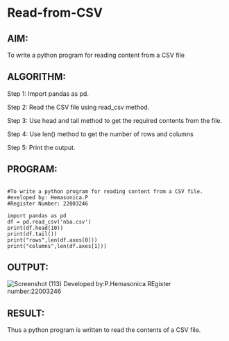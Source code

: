 # Read-from-CSV

## AIM:
To write a python program for reading content from a CSV file

## ALGORITHM:

Step 1:
Import pandas as pd.

Step 2:
Read the CSV file using read_csv method.

Step 3:
Use head and tail method to get the required contents from the file.

Step 4:
Use len() method to get the number of rows and columns

Step 5:
Print the output.

## PROGRAM:
```

#To write a python program for reading content from a CSV file.
#eveloped by: Hemasonica.P
#Register Number: 22003246

import pandas as pd
df = pd.read_csv('nba.csv')
print(df.head(10))
print(df.tail())
print("rows",len(df.axes[0]))
print("columns",len(df.axes[1]))
```

## OUTPUT:

![Screenshot (113)](https://user-images.githubusercontent.com/118361409/214818602-ea0f3168-5dbe-4200-b857-f88183b1bc37.png)
Developed by:P.Hemasonica
REgister number:22003246


## RESULT:
Thus a python program is written to read the contents of a CSV file.

